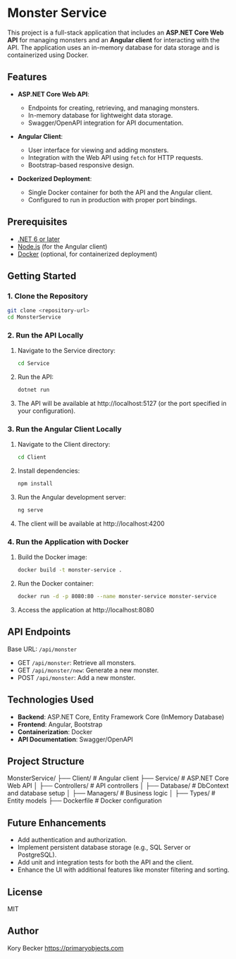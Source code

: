 # Monster Service

This project is a full-stack application that includes an **ASP.NET Core Web API** for managing monsters and an **Angular client** for interacting with the API. The application uses an in-memory database for data storage and is containerized using Docker.

## Features

- **ASP.NET Core Web API**:
  - Endpoints for creating, retrieving, and managing monsters.
  - In-memory database for lightweight data storage.
  - Swagger/OpenAPI integration for API documentation.

- **Angular Client**:
  - User interface for viewing and adding monsters.
  - Integration with the Web API using `fetch` for HTTP requests.
  - Bootstrap-based responsive design.

- **Dockerized Deployment**:
  - Single Docker container for both the API and the Angular client.
  - Configured to run in production with proper port bindings.

## Prerequisites

- [.NET 6 or later](https://dotnet.microsoft.com/download)
- [Node.js](https://nodejs.org/) (for the Angular client)
- [Docker](https://www.docker.com/) (optional, for containerized deployment)

## Getting Started

### 1. Clone the Repository

```bash
git clone <repository-url>
cd MonsterService
```

### 2. Run the API Locally

1. Navigate to the Service directory:
    ```bash
    cd Service
    ```

2. Run the API:
    ```bash
    dotnet run
    ```

3. The API will be available at http://localhost:5127 (or the port specified in your configuration).

### 3. Run the Angular Client Locally

1. Navigate to the Client directory:
    ```bash
    cd Client
    ```

2. Install dependencies:
    ```bash
    npm install
    ```

3. Run the Angular development server:
    ```bash
    ng serve
    ```

4. The client will be available at http://localhost:4200

### 4. Run the Application with Docker

1. Build the Docker image:
    ```bash
    docker build -t monster-service .
    ```

2. Run the Docker container:
    ```bash
    docker run -d -p 8080:80 --name monster-service monster-service
    ```

3. Access the application at http://localhost:8080

## API Endpoints

Base URL: `/api/monster`

- GET `/api/monster`: Retrieve all monsters.
- GET `/api/monster/new`: Generate a new monster.
- POST `/api/monster`: Add a new monster.

## Technologies Used

- **Backend**: ASP.NET Core, Entity Framework Core (InMemory Database)
- **Frontend**: Angular, Bootstrap
- **Containerization**: Docker
- **API Documentation**: Swagger/OpenAPI

## Project Structure

MonsterService/
├── Client/                 # Angular client
├── Service/                # ASP.NET Core Web API
│   ├── Controllers/        # API controllers
│   ├── Database/           # DbContext and database setup
│   ├── Managers/           # Business logic
│   ├── Types/              # Entity models
├── Dockerfile              # Docker configuration

## Future Enhancements

- Add authentication and authorization.
- Implement persistent database storage (e.g., SQL Server or PostgreSQL).
- Add unit and integration tests for both the API and the client.
- Enhance the UI with additional features like monster filtering and sorting.

## License

MIT

## Author

Kory Becker
https://primaryobjects.com